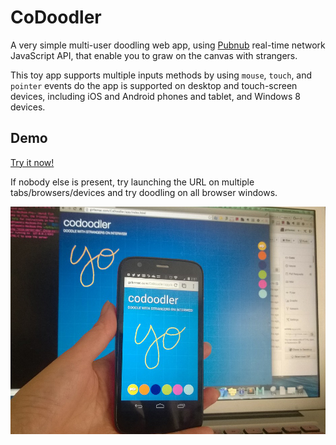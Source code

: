 # CoDoodler


A very simple multi-user doodling web app, using [Pubnub][pubnub] real-time network JavaScript API, that enable you to graw on the canvas with strangers.

This toy app supports multiple inputs methods by using `mouse`, `touch`, and `pointer` events do the app is supported on desktop and touch-screen devices, including iOS and Android phones and tablet, and Windows 8 devices.

## Demo

[Try it now!][demo]

If nobody else is present, try launching the URL on multiple tabs/browsers/devices and try doodling on all browser windows.
 
![demo](https://raw.githubusercontent.com/girliemac/CoDoodler/master/demo.jpg)



[demo]: https://girliemac.github.io/CoDoodler/app/index.html
[pubnub]: http://www.pubnub.com/docs/javascript/javascript-sdk.html

